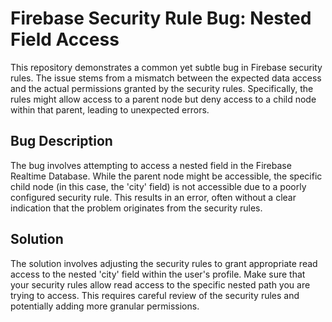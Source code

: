 # Firebase Security Rule Bug: Nested Field Access

This repository demonstrates a common yet subtle bug in Firebase security rules.  The issue stems from a mismatch between the expected data access and the actual permissions granted by the security rules. Specifically, the rules might allow access to a parent node but deny access to a child node within that parent, leading to unexpected errors.

## Bug Description
The bug involves attempting to access a nested field in the Firebase Realtime Database. While the parent node might be accessible, the specific child node (in this case, the 'city' field) is not accessible due to a poorly configured security rule. This results in an error, often without a clear indication that the problem originates from the security rules.

## Solution
The solution involves adjusting the security rules to grant appropriate read access to the nested 'city' field within the user's profile.  Make sure that your security rules allow read access to the specific nested path you are trying to access.  This requires careful review of the security rules and potentially adding more granular permissions.